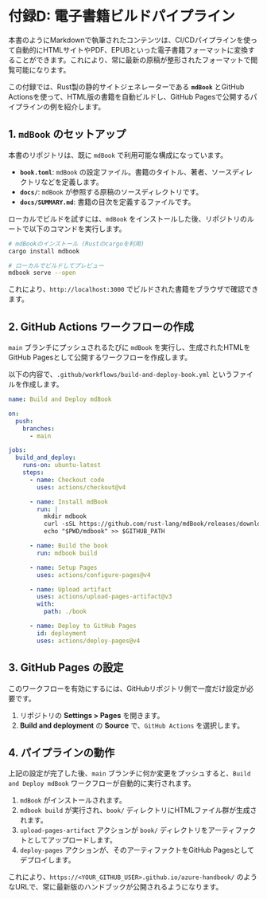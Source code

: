 # 付録D: 電子書籍ビルドパイプライン

本書のようにMarkdownで執筆されたコンテンツは、CI/CDパイプラインを使って自動的にHTMLサイトやPDF、EPUBといった電子書籍フォーマットに変換することができます。これにより、常に最新の原稿が整形されたフォーマットで閲覧可能になります。

この付録では、Rust製の静的サイトジェネレーターである **`mdBook`** とGitHub Actionsを使って、HTML版の書籍を自動ビルドし、GitHub Pagesで公開するパイプラインの例を紹介します。

## 1. `mdBook` のセットアップ

本書のリポジトリは、既に `mdBook` で利用可能な構成になっています。

-   **`book.toml`**: `mdBook` の設定ファイル。書籍のタイトル、著者、ソースディレクトリなどを定義します。
-   **`docs/`**: `mdBook` が参照する原稿のソースディレクトリです。
-   **`docs/SUMMARY.md`**: 書籍の目次を定義するファイルです。

ローカルでビルドを試すには、`mdBook` をインストールした後、リポジトリのルートで以下のコマンドを実行します。

```bash
# mdBookのインストール (Rustのcargoを利用)
cargo install mdbook

# ローカルでビルドしてプレビュー
mdbook serve --open
```

これにより、`http://localhost:3000` でビルドされた書籍をブラウザで確認できます。

## 2. GitHub Actions ワークフローの作成

`main` ブランチにプッシュされるたびに `mdBook` を実行し、生成されたHTMLをGitHub Pagesとして公開するワークフローを作成します。

以下の内容で、`.github/workflows/build-and-deploy-book.yml` というファイルを作成します。

```yaml
name: Build and Deploy mdBook

on:
  push:
    branches:
      - main

jobs:
  build_and_deploy:
    runs-on: ubuntu-latest
    steps:
      - name: Checkout code
        uses: actions/checkout@v4

      - name: Install mdBook
        run: |
          mkdir mdbook
          curl -sSL https://github.com/rust-lang/mdBook/releases/download/v0.4.21/mdbook-v0.4.21-x86_64-unknown-linux-gnu.tar.gz | tar -xz --directory=./mdbook
          echo "$PWD/mdbook" >> $GITHUB_PATH

      - name: Build the book
        run: mdbook build

      - name: Setup Pages
        uses: actions/configure-pages@v4

      - name: Upload artifact
        uses: actions/upload-pages-artifact@v3
        with:
          path: ./book

      - name: Deploy to GitHub Pages
        id: deployment
        uses: actions/deploy-pages@v4
```

## 3. GitHub Pages の設定

このワークフローを有効にするには、GitHubリポジトリ側で一度だけ設定が必要です。

1.  リポジトリの **Settings > Pages** を開きます。
2.  **Build and deployment** の **Source** で、`GitHub Actions` を選択します。

## 4. パイプラインの動作

上記の設定が完了した後、`main` ブランチに何か変更をプッシュすると、`Build and Deploy mdBook` ワークフローが自動的に実行されます。

1.  `mdBook` がインストールされます。
2.  `mdbook build` が実行され、`book/` ディレクトリにHTMLファイル群が生成されます。
3.  `upload-pages-artifact` アクションが `book/` ディレクトリをアーティファクトとしてアップロードします。
4.  `deploy-pages` アクションが、そのアーティファクトをGitHub Pagesとしてデプロイします。

これにより、`https://<YOUR_GITHUB_USER>.github.io/azure-handbook/` のようなURLで、常に最新版のハンドブックが公開されるようになります。
